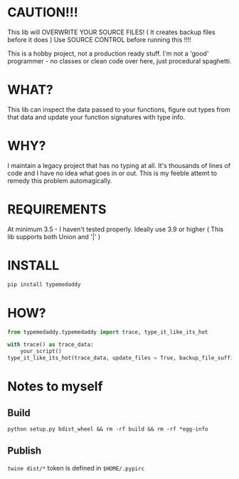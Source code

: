 # CAUTION!!!
This lib will OVERWRITE YOUR SOURCE FILES! ( It creates backup files before it does )
Use SOURCE CONTROL before running this !!!!

This is a hobby project, not a production ready stuff.
I'm not a 'good' programmer - no classes or clean code over here, just procedural spaghetti.

# WHAT?
This lib can inspect the data passed to your functions, figure out types from that data and update your function signatures with type info.

# WHY?
I maintain a legacy project that has no typing at all. 
It's thousands of lines of code and I have no idea what goes in or out.
This is my feeble attemt to remedy this problem automagically.

# REQUIREMENTS
At minimum 3.5 - I haven't tested properly.
Ideally use 3.9 or higher ( This lib supports both Union and '|' )

# INSTALL
```bash
pip install typemedaddy
```

# HOW?
```python
from typemedaddy.typemedaddy import trace, type_it_like_its_hot

with trace() as trace_data:
    your_script()
type_it_like_its_hot(trace_data, update_files = True, backup_file_suffix = "bak")
```

# Notes to myself
## Build
`python setup.py bdist_wheel && rm -rf build && rm -rf *egg-info`
## Publish
`twine dist/*`
token is defined in `$HOME/.pypirc`
